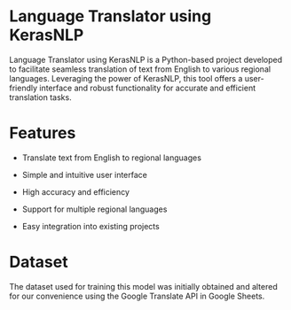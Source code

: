 # Language Translator using KerasNLP

Language Translator using KerasNLP is a Python-based project developed to facilitate seamless translation of text from English to various regional languages. Leveraging the power of KerasNLP, this tool offers a user-friendly interface and robust functionality for accurate and efficient translation tasks.

# **Features**

- Translate text from English to regional languages

- Simple and intuitive user interface

- High accuracy and efficiency

- Support for multiple regional languages

- Easy integration into existing projects

# **Dataset**

The dataset used for training this model was initially obtained and altered for our convenience using the Google Translate API in Google Sheets.
